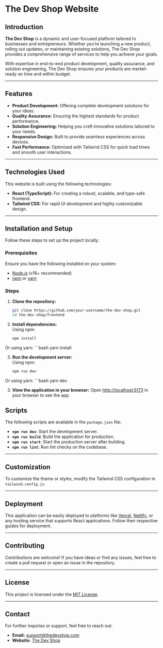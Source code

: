 # The Dev Shop Website

## Introduction  
**The Dev Shop** is a dynamic and user-focused platform tailored to businesses and entrepreneurs. Whether you’re launching a new product, rolling out updates, or maintaining existing solutions, The Dev Shop provides a comprehensive range of services to help you achieve your goals.  

With expertise in end-to-end product development, quality assurance, and solution engineering, The Dev Shop ensures your products are market-ready on time and within budget.

---

## Features  
- **Product Development:** Offering complete development solutions for your ideas.  
- **Quality Assurance:** Ensuring the highest standards for product performance.  
- **Solution Engineering:** Helping you craft innovative solutions tailored to your needs.  
- **Responsive Design:** Built to provide seamless experiences across devices.  
- **Fast Performance:** Optimized with Tailwind CSS for quick load times and smooth user interactions.

---

## Technologies Used  
This website is built using the following technologies:  
- **React (TypeScript):** For creating a robust, scalable, and type-safe frontend.  
- **Tailwind CSS:** For rapid UI development and highly customizable design.  

---

## Installation and Setup  

Follow these steps to set up the project locally:  

### Prerequisites  
Ensure you have the following installed on your system:  
- [Node.js](https://nodejs.org/) (v16+ recommended)  
- [npm](https://www.npmjs.com/) or [yarn](https://yarnpkg.com/)  

### Steps  
1. **Clone the repository:**  
   ```bash
   git clone https://github.com/your-username/the-dev-shop.git
   cd the-dev-shop/frontend
2. **Install dependencies:**  
   Using npm:  
   ```bash
   npm install
Or using yarn:
    ```bash
    yarn install

3. **Run the development server:**  
   Using npm:  
   ```bash
   npm run dev
Or using yarn:
    ```bash
    yarn dev

3. **View the application in your browser:** 
Open [http://localhost:5173](http://localhost:5173) in your browser to see the app.

## Scripts  
The following scripts are available in the `package.json` file:  
- **`npm run dev`**: Start the development server.  
- **`npm run build`**: Build the application for production.  
- **`npm run start`**: Start the production server after building.  
- **`npm run lint`**: Run lint checks on the codebase.  

---

## Customization  
To customize the theme or styles, modify the Tailwind CSS configuration in `tailwind.config.js`.

---

## Deployment  
This application can be easily deployed to platforms like [Vercel](https://vercel.com/), [Netlify](https://www.netlify.com/), or any hosting service that supports React applications. Follow their respective guides for deployment.

---

## Contributing  
Contributions are welcome! If you have ideas or find any issues, feel free to create a pull request or open an issue in the repository.

---

## License  
This project is licensed under the [MIT License](LICENSE).

---

## Contact  
For further inquiries or support, feel free to reach out:  
- **Email:** [support@thedevshop.com](mailto:support@thedevshop.com)  
- **Website:** [The Dev Shop](https://the-dev-shop-v1.vercel.app/)  
